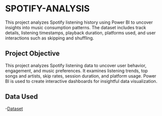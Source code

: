 # SPOTIFY-ANALYSIS
This project analyzes Spotify listening history using Power BI to uncover insights into music consumption patterns. The dataset includes track details, listening timestamps, playback duration, platforms used, and user interactions such as skipping and shuffling.

## Project Objective
This project analyzes Spotify listening data to uncover user behavior, engagement, and music preferences. It examines listening trends, top songs and artists, skip rates, session duration, and platform usage. Power BI is used to create interactive dashboards for insightful data visualization.

## Data Used
-<a href="https://mavenanalytics.io/challenges/maven-music-challenge/e161353d-9967-4297-869c-505de168e610">Dataset</a>
